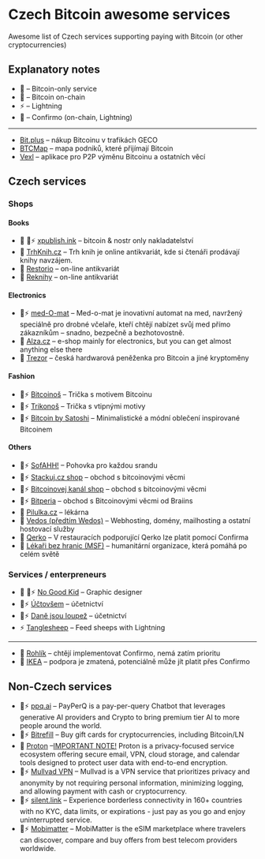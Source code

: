 # Czech Bitcoin awesome services

Awesome list of Czech services supporting paying with Bitcoin (or other cryptocurrencies)

## Explanatory notes

- 🚀 – Bitcoin-only service
- 🧡 – Bitcoin on-chain
- ⚡ – Lightning
- 🥹 – Confirmo (on-chain, Lightning)

---

- [Bit.plus](https://bit.plus/) – nákup Bitcoinu v trafikách GECO
- [BTCMap](https://btcmap.org/) – mapa podniků, které přijímají Bitcoin
- [Vexl](https://vexl.it/) – aplikace pro P2P výměnu Bitcoinu a ostatních věcí

## Czech services

### Shops

#### Books

- 🚀 🧡⚡ [xpublish.ink](https://xpublish.ink/) – bitcoin & nostr only nakladatelství 
- 🥹 [TrhKnih.cz](https://www.trhknih.cz/) – Trh knih je online antikvariát, kde si čtenáři prodávají knihy navzájem.
- 🥹 [Restorio](https://restorio.cz/) – on-line antikvariát
- 🥹 [Reknihy](https://reknihy.cz/) – on-line antikvariát

#### Electronics

- 🧡⚡ [med-O-mat](https://www.med-o-mat.cz/) – Med-o-mat je inovativní automat na med, navržený speciálně pro drobné včelaře, kteří chtějí nabízet svůj med přímo zákazníkům – snadno, bezpečně a bezhotovostně.
- 🥹 [Alza.cz](https://www.alza.cz/) – e-shop mainly for electronics, but you can get almost anything else there
- 🥹 [Trezor](https://trezor.io/) – česká hardwarová peněženka pro Bitcoin a jiné kryptoměny

#### Fashion

- 🧡⚡ [Bitcoinoš](https://bitcoinos.cz/) – Trička s motivem Bitcoinu
- 🧡⚡ [Trikonoš](https://trikonos.cz/) – Trička s vtipnými motivy
- 🧡⚡ [Bitcoin by Satoshi](https://bitcoinbysatoshi.cz) – Minimalistické a módní oblečení inspirované Bitcoinem

#### Others

- 🧡⚡ [SofAHH!](https://www.sofaah.com/) – Pohovka pro každou srandu
- 🧡⚡ [Stackuj.cz shop](https://stackuj.cz/Shop/cs/) – obchod s bitcoinovými věcmi
- 🧡⚡ [Bitcoinovej kanál shop](https://btcknl.cz/) – obchod s bitcoinovými věcmi
- 🧡⚡ [Bitperia](https://shop.bitperia.cz/) – obchod s Bitcoinovými věcmi od Braiins
- 🥹 [Pilulka.cz](https://www.pilulka.cz/) – lékárna
- 🥹 [Vedos (předtím Wedos)](https://vedos.cz/) – Webhosting, domény, mailhosting a ostatní hostovací služby
- 🥹 [Qerko](https://www.qerko.com/) – V restauracích podporující Qerko lze platit pomocí Confirma
- 🥹 [Lékaři bez hranic (MSF)](https://www.lekari-bez-hranic.cz/) – humanitární organizace, která pomáhá po celém světě



### Services / enterpreneurs

- 🚀 🧡⚡ [No Good Kid](https://www.nogoodkid.com/) – Graphic designer
- 🧡⚡ [Účtovšem](https://uctovsem.cz/) – účetnictví
- 🧡⚡ [Daně jsou loupež](https://danejsouloupez.cz/) – účetnictví
- ⚡ [Tanglesheep](https://www.tanglesheep.com/) – Feed sheeps with Lightning

---

- 🥹 [Rohlík](https://rohlik.cz/) – chtějí implementovat Confirmo, nemá zatím prioritu
- 🥹 [IKEA](https://ikea.cz/) – podpora je zmatená, potenciálně může jít platit přes Confirmo

## Non-Czech services

- 🧡⚡ [ppq.ai](https://ppq.ai/) – PayPerQ is a pay-per-query Chatbot that leverages generative AI providers and Crypto to bring premium tier AI to more people around the world.
- 🧡⚡ [Bitrefill](https://bitrefill.com/) – Buy gift cards for cryptocurrencies, including Bitcoin/LN
- 🧡 [Proton](https://proton.me/) –[IMPORTANT NOTE!](https://proton.me/support/payment-options#bitcoin) Proton is a privacy-focused service ecosystem offering secure email, VPN, cloud storage, and calendar tools designed to protect user data with end-to-end encryption.
- 🧡⚡ [Mullvad VPN](https://mullvad.net/) – Mullvad is a VPN service that prioritizes privacy and anonymity by not requiring personal information, minimizing logging, and allowing payment with cash or cryptocurrency.
- 🧡⚡ [silent.link](https://silent.link/) – Experience borderless connectivity in 160+ countries with no KYC, data limits, or expirations - just pay as you go and enjoy uninterrupted service.
- 🧡⚡ [Mobimatter](https://mobimatter.com/) – MobiMatter is the eSIM marketplace where travelers can discover, compare and buy offers from best telecom providers worldwide.

